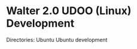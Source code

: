 Walter 2.0 UDOO (Linux) Development
===================================

Directories:
	Ubuntu			Ubuntu development
